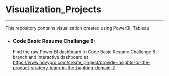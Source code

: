 # Visualization_Projects
--------------------------------
This repository contains visualization created using PowerBI, Tableau 

* ### Code Basic Resume Challange 8:
  Find the raw Power BI dashboard in Code Basic Resume Challenge 8 branch and interactive dashboard at https://www.novypro.com/create_project/provide-insights-to-the-product-strategy-team-in-the-banking-domain-2
